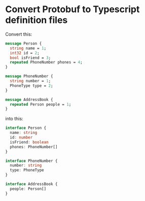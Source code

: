 # Convert Protobuf to Typescript definition files

Convert this:
```protobuf
message Person {
  string name = 1;
  int32 id = 2;
  bool isFriend = 3;
  repeated PhoneNumber phones = 4;
}

message PhoneNumber {
  string number = 1;
  PhoneType type = 2;
}

message AddressBook {
  repeated Person people = 1;
}
```

into this:

```typescript
interface Person {
  name: string
  id: number
  isFriend: boolean
  phones: PhoneNumber[]
}

interface PhoneNumber {
  number: string
  type: PhoneType
}

interface AddressBook {
  people: Person[]
}
```
